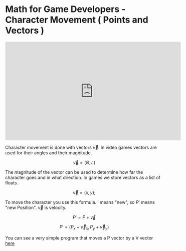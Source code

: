 # Math for Game Developers - Character Movement ( Points and Vectors )

<iframe width="560" height="315" src="https://www.youtube.com/embed/sKCF8A3XGxQ" frameborder="0" allow="accelerometer; autoplay; clipboard-write; encrypted-media; gyroscope; picture-in-picture" allowfullscreen></iframe>

Character movement is done with vectors $\overrightarrow{v}$. In video games vectors are used for their angles and their magnitude. 

$$
\overrightarrow{v} =
( \Theta , L)
$$

The magnitude of the vector can be used to determine how far the character goes and in what direction. In games we store vectors as a list of floats.

$$
\overrightarrow{v}
= (x, y);
$$

To move the character you use this formula. $\prime$ means "new", so $P\prime$ means "new Position". $\overrightarrow{v}$ is velocity. 

$$
P\prime = P + \overrightarrow{v}
$$

$$
P\prime = (P_x + \overrightarrow{v}_x, P_y + \overrightarrow{v}_y) 
$$

You can see a very simple program that moves a P vector by a V vector [here](https://github.com/daredyoshi/MathForGameDevelopers/blob/main/CharacterMovement/src/CharacterMovement.cpp)
